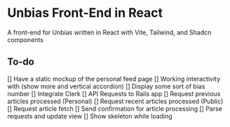 # Unbias Front-End in React

A front-end for Unbias written in React with Vite, Tailwind, and Shadcn components

## To-do

[] Have a static mockup of the personal feed page
	[] Working interactivity with (show more and vertical accordion)
	[] Display some sort of bias number
[] Integrate Clerk
[] API Requests to Rails app
	[] Request previous articles processed (Personal)
	[] Request recent articles processed (Public)
	[] Request article fetch
	[] Send confirmation for article processing
	[] Parse requests and update view
	[] Show skeleton while loading
